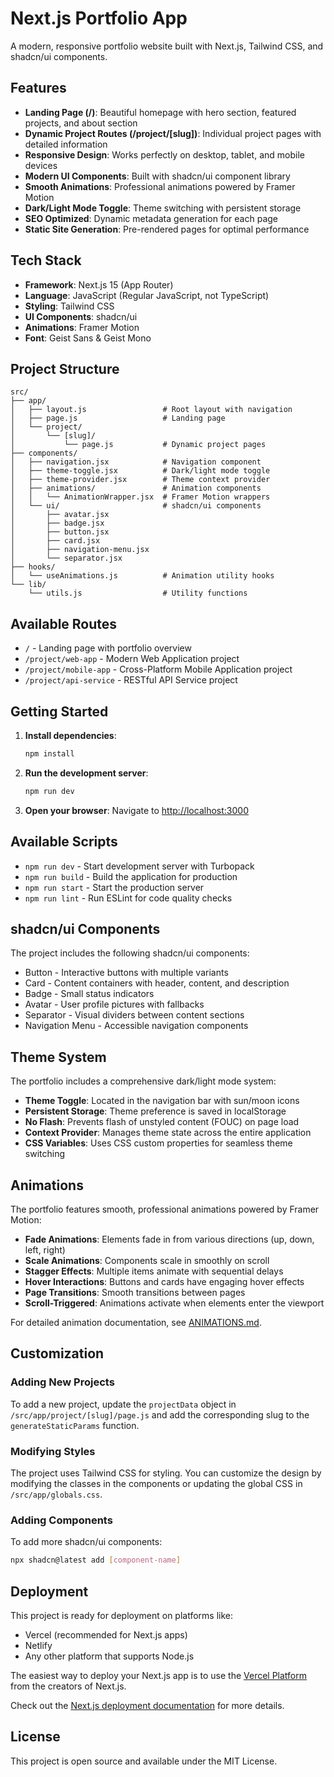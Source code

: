 # Next.js Portfolio App

A modern, responsive portfolio website built with Next.js, Tailwind CSS, and shadcn/ui components.

## Features

- **Landing Page (/)**: Beautiful homepage with hero section, featured projects, and about section
- **Dynamic Project Routes (/project/[slug])**: Individual project pages with detailed information
- **Responsive Design**: Works perfectly on desktop, tablet, and mobile devices
- **Modern UI Components**: Built with shadcn/ui component library
- **Smooth Animations**: Professional animations powered by Framer Motion
- **Dark/Light Mode Toggle**: Theme switching with persistent storage
- **SEO Optimized**: Dynamic metadata generation for each page
- **Static Site Generation**: Pre-rendered pages for optimal performance

## Tech Stack

- **Framework**: Next.js 15 (App Router)
- **Language**: JavaScript (Regular JavaScript, not TypeScript)
- **Styling**: Tailwind CSS
- **UI Components**: shadcn/ui
- **Animations**: Framer Motion
- **Font**: Geist Sans & Geist Mono

## Project Structure

```
src/
├── app/
│   ├── layout.js                 # Root layout with navigation
│   ├── page.js                   # Landing page
│   └── project/
│       └── [slug]/
│           └── page.js           # Dynamic project pages
├── components/
│   ├── navigation.jsx            # Navigation component
│   ├── theme-toggle.jsx          # Dark/light mode toggle
│   ├── theme-provider.jsx        # Theme context provider
│   ├── animations/               # Animation components
│   │   └── AnimationWrapper.jsx  # Framer Motion wrappers
│   └── ui/                       # shadcn/ui components
│       ├── avatar.jsx
│       ├── badge.jsx
│       ├── button.jsx
│       ├── card.jsx
│       ├── navigation-menu.jsx
│       └── separator.jsx
├── hooks/
│   └── useAnimations.js          # Animation utility hooks
└── lib/
    └── utils.js                  # Utility functions
```

## Available Routes

- `/` - Landing page with portfolio overview
- `/project/web-app` - Modern Web Application project
- `/project/mobile-app` - Cross-Platform Mobile Application project
- `/project/api-service` - RESTful API Service project

## Getting Started

1. **Install dependencies**:
   ```bash
   npm install
   ```

2. **Run the development server**:
   ```bash
   npm run dev
   ```

3. **Open your browser**:
   Navigate to [http://localhost:3000](http://localhost:3000)

## Available Scripts

- `npm run dev` - Start development server with Turbopack
- `npm run build` - Build the application for production
- `npm run start` - Start the production server
- `npm run lint` - Run ESLint for code quality checks

## shadcn/ui Components

The project includes the following shadcn/ui components:
- Button - Interactive buttons with multiple variants
- Card - Content containers with header, content, and description
- Badge - Small status indicators
- Avatar - User profile pictures with fallbacks
- Separator - Visual dividers between content sections
- Navigation Menu - Accessible navigation components

## Theme System

The portfolio includes a comprehensive dark/light mode system:

- **Theme Toggle**: Located in the navigation bar with sun/moon icons
- **Persistent Storage**: Theme preference is saved in localStorage
- **No Flash**: Prevents flash of unstyled content (FOUC) on page load
- **Context Provider**: Manages theme state across the entire application
- **CSS Variables**: Uses CSS custom properties for seamless theme switching

## Animations

The portfolio features smooth, professional animations powered by Framer Motion:

- **Fade Animations**: Elements fade in from various directions (up, down, left, right)
- **Scale Animations**: Components scale in smoothly on scroll
- **Stagger Effects**: Multiple items animate with sequential delays
- **Hover Interactions**: Buttons and cards have engaging hover effects
- **Page Transitions**: Smooth transitions between pages
- **Scroll-Triggered**: Animations activate when elements enter the viewport

For detailed animation documentation, see [ANIMATIONS.md](ANIMATIONS.md).

## Customization

### Adding New Projects

To add a new project, update the `projectData` object in `/src/app/project/[slug]/page.js` and add the corresponding slug to the `generateStaticParams` function.

### Modifying Styles

The project uses Tailwind CSS for styling. You can customize the design by modifying the classes in the components or updating the global CSS in `/src/app/globals.css`.

### Adding Components

To add more shadcn/ui components:
```bash
npx shadcn@latest add [component-name]
```

## Deployment

This project is ready for deployment on platforms like:
- Vercel (recommended for Next.js apps)
- Netlify
- Any other platform that supports Node.js

The easiest way to deploy your Next.js app is to use the [Vercel Platform](https://vercel.com/new?utm_medium=default-template&filter=next.js&utm_source=create-next-app&utm_campaign=create-next-app-readme) from the creators of Next.js.

Check out the [Next.js deployment documentation](https://nextjs.org/docs/app/building-your-application/deploying) for more details.

## License

This project is open source and available under the MIT License.
